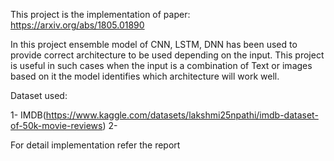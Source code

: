 This project is the implementation of paper: https://arxiv.org/abs/1805.01890

In this project ensemble model of CNN, LSTM, DNN has been used to provide correct architecture to be used depending on the input. 
This project is useful in such cases when the input is a combination of Text or images based on it the model identifies 
which architecture will work well.

Dataset used: 

1- IMDB(https://www.kaggle.com/datasets/lakshmi25npathi/imdb-dataset-of-50k-movie-reviews)
2- 

For detail implementation refer the report
